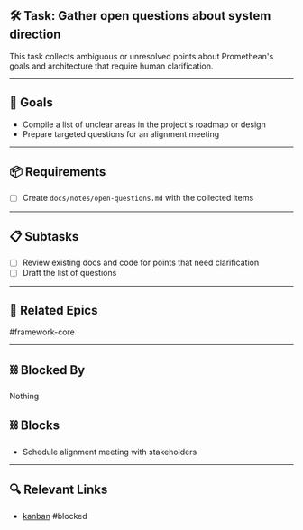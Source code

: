 ## 🛠️ Task: Gather open questions about system direction

This task collects ambiguous or unresolved points about Promethean's goals and architecture that require human clarification.

---

## 🎯 Goals
- Compile a list of unclear areas in the project's roadmap or design
- Prepare targeted questions for an alignment meeting

---

## 📦 Requirements
- [ ] Create `docs/notes/open-questions.md` with the collected items

---

## 📋 Subtasks
- [ ] Review existing docs and code for points that need clarification
- [ ] Draft the list of questions

---

## 🔗 Related Epics
#framework-core

---

## ⛓️ Blocked By
Nothing

## ⛓️ Blocks
- Schedule alignment meeting with stakeholders

---

## 🔍 Relevant Links
- [kanban](../boards/kanban.md)
#blocked
